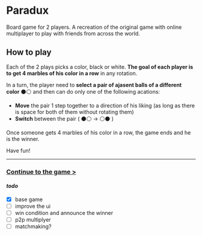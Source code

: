 # Paradux
Board game for 2 players. A recreation of the original game with online multiplayer to play with friends from across the world.

## How to play
Each of the 2 plays picks a color, black or white. **The goal of each player is to get 4 marbles of his color in a row** in any rotation.

In a turn, the player need to **select a pair of ajasent balls of a different color** ⚫️⚪️ and then can do only one of the following acations:

- **Move** the pair 1 step together to a direction of his liking (as long as there is space for both of them without rotating them)
- **Switch** between the pair ( ⚫️⚪️ -> ⚪️⚫️ )

Once someone gets 4 marbles of his color in a row, the game ends and he is the winner.

Have fun!

---

### [Continue to the game >](https://ronhasson.github.io/ParaduxGame/game.html)

#### *todo*
- [x] base game
- [ ] improve the ui
- [ ] win condition and announce the winner
- [ ] p2p multiplyer
- [ ] matchmaking?
